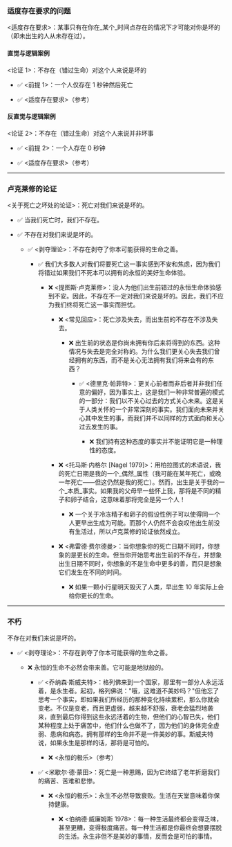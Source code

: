 ### 适度存在要求的问题

<适度存在要求>：某事只有在你在_某个_时间点存在的情况下才可能对你是坏的（即未出生的人从未存在过）。

#### 直觉与逻辑案例

<论证 1>：不存在（错过生命）对这个人来说是坏的

- ✅ <前提 1>：一个人仅存在 1 秒钟然后死亡
    
- ✅ <适度存在要求>（参考）
    

#### 反直觉与逻辑案例

<论证 2>：不存在（错过生命）对这个人来说并非坏事

- ✅ <前提 2>：一个人存在 0 秒钟
    
- ✅ <适度存在要求>（参考）
    

---

### 卢克莱修的论证

<关于死亡之坏处的论证>：死亡对我们来说是坏的。

- ✅ 当我们死亡时，我们不存在。
    
- ✅ 不存在对我们来说是坏的。
    
    - ✅ <剥夺理论>：不存在剥夺了你本可能获得的生命之善。
        
        - ✅ 我们大多数人对我们将要死亡这一事实感到不安和焦虑，因为我们将错过如果我们不死本可以拥有的永恒的美好生命体验。
            
            - ❌ <提图斯·卢克莱修>：没人为他们出生前错过的永恒生命体验感到不安。因此，不存在不一定对我们来说是坏的。因此，我们不应为我们终将死亡这一事实而担忧。
                
                - ❌ <常见回应>：死亡涉及失去，而出生前的不存在不涉及失去。
                    
                    - ❌ 出生前的状态是你尚未拥有你后来将得到的东西。这种情况与失去是完全对称的。为什么我们更关心失去我们曾经拥有的东西，而不是关心无法拥有我们将来会有的东西？
                        
                        - ✅ <德里克·帕菲特>：更关心前者而非后者并非我们任意的偏好，因为事实上，这是我们一种非常普遍的模式的一部分：我们以不关心过去的方式关心未来。这是关于人类关怀的一个非常深刻的事实。我们面向未来并关心其中发生的事，而我们并不以同样的方式面向和关心过去发生的事。
                            
                            - ❌ 我们持有这种态度的事实并不能证明它是一种理性的态度。
                                
                - ❌ <托马斯·内格尔 [Nagel 1979]>：用柏拉图式的术语说，我的死亡日期是我的一个_偶然_属性（我可能在某年死亡，或晚一年死亡——但这仍然是我的死亡）。然而，出生是关于我的一个_本质_事实。如果我的父母早一些怀上我，那将是不同的精子和卵子结合，这意味着那将完全是另一个人！
                    
                    - ❌ 一个关于冷冻精子和卵子的假设性例子可以使得同一个人更早出生成为可能。而那个人仍然不会哀叹他出生前没有生活过，所以卢克莱修的论证依然成立。
                        
                - ❌ <弗雷德·费尔德曼>：当你想象你的死亡日期不同时，你想象的是更长的生命。但当你开始思考出生前的不存在，并想象出生日期不同时，你想象的不是生命中更多的善，而只是想象它们发生在不同的时间。
                    
                    - ❌ 如果一颗小行星明天毁灭了人类，早出生 10 年实际上会给你更长的生命。
                        

---

### 不朽

不存在对我们来说是坏的。

- ✅ <剥夺理论>：不存在剥夺了你本可能获得的生命之善。
    
    - ❌ 永恒的生命不必然会带来善。它可能是地狱般的。
        
        - ✅ <乔纳森·斯威夫特>：格列佛来到一个国家，那里有一部分人永远活着，是永生者。起初，格列佛说："哦，这难道不美妙吗？"但他忘了思考一个事实，即如果我们所经历的那种变化持续累积，那么你就会变老。不仅是变老，而且更虚弱，越来越不舒服，衰老会猛烈地袭来，直到最后你得到这些永远活着的生物，但他们的心智已失，他们某种程度上处于痛苦中，他们什么也做不了，因为他们的身体完全虚弱、患病和病态。拥有那样的生命并不是一件美妙的事。斯威夫特说，如果永生是那样的话，那将是可怕的。
            
            - ❌ <永恒的极乐>（参考）
                
        - ✅ <米歇尔·德·蒙田>：死亡是一种恩赐，因为它终结了老年折磨我们的痛苦、苦难和悲惨。
            
            - ❌ <永恒的极乐>：永生不必然导致衰败。生活在天堂意味着你保持健康。
                
                - ❌ <伯纳德·威廉姆斯 1978>：每一种生活最终都会变得乏味，甚至更糟，变得极度痛苦。每一种生活都是你最终会想要摆脱的生活。永生非但不是美妙的事情，反而会是可怕的事情。